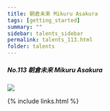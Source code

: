 ```yaml
---
title: 朝倉未来 Mikuru Asakura
tags: [getting_started]
summary: ""
sidebar: talents_sidebar
permalink: talents_113.html
folder: talents
---
```



##### No.113 朝倉未来 Mikuru Asakura

![](https://yt3.ggpht.com/ytc/AKedOLRdHHNnTgeWNjy0XV5cB8PWXdMkL07_cjOLF0dl=s176-c-k-c0x00ffffff-no-rj)





{% include links.html %}
